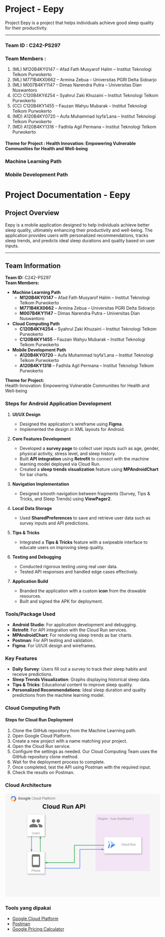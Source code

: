 # Project - Eepy
Project Eepy is a project that helps individuals achieve good sleep quality for their productivity.

---

### Team ID : C242-PS297

### Team Members :
1. (ML) M120B4KY0147 – Afad Fath Musyarof Halim – Institut Teknologi Telkom Purwokerto 
2. (ML) M771B4KX0662 – Armina Zebua – Universitas PGRI Delta Sidoarjo 
3. (ML) M007B4KY1147 – Dimas Narendra Putra – Universitas Dian Nuswantoro 
4. (CC) C120B4KY4254 – Syahrul Zaki Khuzaini – Institut Teknologi Telkom Purwokerto 
5. (CC) C120B4KY1455 – Fauzan Wahyu Mubarak – Institut Teknologi Telkom Purwokerto 
6. (MD) A120B4KY0720 – Aufa Muhammad Isyfa’Lana – Institut Teknologi Telkom Purwokerto 
7. (MD) A120B4KY1318 –  Fadhila Agil Permana – Institut Teknologi Telkom Purwokerto 


#### Theme for Project : Health Innovation: Empowering Vulnerable Communities for Health and Well-being

### Machine Learning Path


### Mobile Development Path
# Project Documentation - Eepy

## **Project Overview**
Eepy is a mobile application designed to help individuals achieve better sleep quality, ultimately enhancing their productivity and well-being. The application provides users with personalized recommendations, tracks sleep trends, and predicts ideal sleep durations and quality based on user inputs.

---

## **Team Information**
**Team ID:** C242-PS297  
**Team Members:**
- **Machine Learning Path**
  - **M120B4KY0147** – Afad Fath Musyarof Halim – Institut Teknologi Telkom Purwokerto
  - **M771B4KX0662** – Armina Zebua – Universitas PGRI Delta Sidoarjo
  - **M007B4KY1147** – Dimas Narendra Putra – Universitas Dian Nuswantoro
- **Cloud Computing Path**
  - **C120B4KY4254** – Syahrul Zaki Khuzaini – Institut Teknologi Telkom Purwokerto
  - **C120B4KY1455** – Fauzan Wahyu Mubarak – Institut Teknologi Telkom Purwokerto
- **Mobile Development Path**
  - **A120B4KY0720** – Aufa Muhammad Isyfa’Lana – Institut Teknologi Telkom Purwokerto
  - **A120B4KY1318** – Fadhila Agil Permana – Institut Teknologi Telkom Purwokerto

**Theme for Project:**  
Health Innovation: Empowering Vulnerable Communities for Health and Well-being  

### **Steps for Android Application Development**

1. **UI/UX Design**
   - Designed the application's wireframe using **Figma**.
   - Implemented the design in XML layouts for Android.

2. **Core Features Development**
   - Developed a **survey page** to collect user inputs such as age, gender, physical activity, stress level, and sleep history.
   - Built **API integration** using **Retrofit** to connect with the machine learning model deployed via Cloud Run.
   - Created a **sleep trends visualization** feature using **MPAndroidChart** for bar charts.

3. **Navigation Implementation**
   - Designed smooth navigation between fragments (Survey, Tips & Tricks, and Sleep Trends) using **ViewPager2**.

4. **Local Data Storage**
   - Used **SharedPreferences** to save and retrieve user data such as survey inputs and API predictions.

5. **Tips & Tricks**
   - Integrated a **Tips & Tricks** feature with a swipeable interface to educate users on improving sleep quality.

6. **Testing and Debugging**
   - Conducted rigorous testing using real user data.
   - Tested API responses and handled edge cases effectively.

7. **Application Build**
   - Branded the application with a custom **icon** from the drawable resources.
   - Built and signed the APK for deployment.

### **Tools/Package Used**
- **Android Studio**: For application development and debugging.
- **Retrofit**: For API integration with the Cloud Run services.
- **MPAndroidChart**: For rendering sleep trends as bar charts.
- **Postman**: For API testing and validation.
- **Figma**: For UI/UX design and wireframes.

### **Key Features**
- **Daily Survey**: Users fill out a survey to track their sleep habits and receive predictions.
- **Sleep Trends Visualization**: Graphs displaying historical sleep data.
- **Tips & Tricks**: Educational content to improve sleep quality.
- **Personalized Recommendations**: Ideal sleep duration and quality predictions from the machine learning model.


### Cloud Computing Path

#### Steps for Cloud Run Deployment  
1. Clone the GitHub repository from the Machine Learning path.  
2. Open Google Cloud Platform.  
3. Create a new project with a name matching your project.  
4. Open the Cloud Run service.  
5. Configure the settings as needed. Our Cloud Computing Team uses the GitHub repository clone method.  
6. Wait for the deployment process to complete.  
7. Once completed, test the API using Postman with the required input.  
8. Check the results on Postman.  

### Cloud Architecture
![Langkah_SS](/CC/Document/Architecture%20Cloud.png)

### Tools yang dipakai
- [Google Cloud Platform](https://cloud.google.com/)
- [Postman](https://www.postman.com/)
- [Google Pricing Calculator](https://cloud.google.com/products/calculator)


